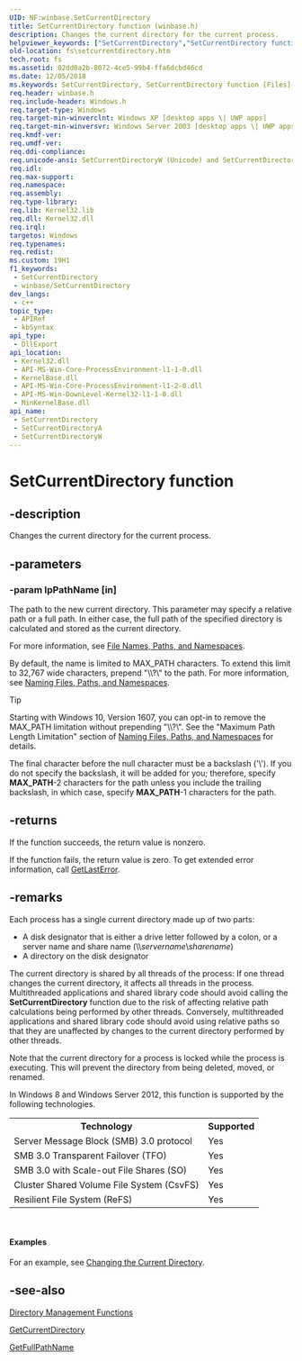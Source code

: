 ```yaml
---
UID: NF:winbase.SetCurrentDirectory
title: SetCurrentDirectory function (winbase.h)
description: Changes the current directory for the current process.
helpviewer_keywords: ["SetCurrentDirectory","SetCurrentDirectory function [Files]","SetCurrentDirectoryA","SetCurrentDirectoryW","_win32_setcurrentdirectory","base.setcurrentdirectory","fs.setcurrentdirectory","winbase/SetCurrentDirectory","winbase/SetCurrentDirectoryA","winbase/SetCurrentDirectoryW"]
old-location: fs\setcurrentdirectory.htm
tech.root: fs
ms.assetid: 02dd0a2b-8072-4ce5-99b4-ffa6dcbd46cd
ms.date: 12/05/2018
ms.keywords: SetCurrentDirectory, SetCurrentDirectory function [Files], SetCurrentDirectoryA, SetCurrentDirectoryW, _win32_setcurrentdirectory, base.setcurrentdirectory, fs.setcurrentdirectory, winbase/SetCurrentDirectory, winbase/SetCurrentDirectoryA, winbase/SetCurrentDirectoryW
req.header: winbase.h
req.include-header: Windows.h
req.target-type: Windows
req.target-min-winverclnt: Windows XP [desktop apps \| UWP apps]
req.target-min-winversvr: Windows Server 2003 [desktop apps \| UWP apps]
req.kmdf-ver: 
req.umdf-ver: 
req.ddi-compliance: 
req.unicode-ansi: SetCurrentDirectoryW (Unicode) and SetCurrentDirectoryA (ANSI)
req.idl: 
req.max-support: 
req.namespace: 
req.assembly: 
req.type-library: 
req.lib: Kernel32.lib
req.dll: Kernel32.dll
req.irql: 
targetos: Windows
req.typenames: 
req.redist: 
ms.custom: 19H1
f1_keywords:
 - SetCurrentDirectory
 - winbase/SetCurrentDirectory
dev_langs:
 - c++
topic_type:
 - APIRef
 - kbSyntax
api_type:
 - DllExport
api_location:
 - Kernel32.dll
 - API-MS-Win-Core-ProcessEnvironment-l1-1-0.dll
 - KernelBase.dll
 - API-MS-Win-Core-ProcessEnvironment-l1-2-0.dll
 - API-MS-Win-DownLevel-Kernel32-l1-1-0.dll
 - MinKernelBase.dll
api_name:
 - SetCurrentDirectory
 - SetCurrentDirectoryA
 - SetCurrentDirectoryW
---
```


# SetCurrentDirectory function


## -description

Changes the current directory for the current process.

## -parameters

### -param lpPathName [in]

The path to the new current directory. This parameter may specify a relative path or a full path. In either case, the full path of the specified directory is calculated and stored as the current directory. 


For more information, see <a href="/windows/desktop/FileIO/naming-a-file">File Names, Paths, and Namespaces</a>.
 
By default, the name is limited to MAX_PATH characters. To extend this limit to 32,767 wide characters, prepend "\\\\?\\" to the path. For more information, see [Naming Files, Paths, and Namespaces](/windows/win32/fileio/naming-a-file).

> [!TIP]
> Starting with Windows 10, Version 1607, you can opt-in to remove the MAX_PATH limitation without prepending "\\\\?\\". See the "Maximum Path Length Limitation" section of [Naming Files, Paths, and Namespaces](/windows/win32/fileio/naming-a-file) for details.

The final character before the null character must be a backslash ('\\'). If you do not specify the backslash, it will be added for you; therefore, specify <b>MAX_PATH</b>-2 characters for the path unless you  include the trailing backslash, in which case, specify <b>MAX_PATH</b>-1 characters for the path.



## -returns

If the function succeeds, the return value is nonzero.

If the function fails, the return value is zero. To get extended error information, call 
<a href="/windows/desktop/api/errhandlingapi/nf-errhandlingapi-getlasterror">GetLastError</a>.

## -remarks

Each process has a single current directory made up of two parts:

<ul>
<li>A disk designator that is either a drive letter followed by a colon, or a server name and share name (&#92;&#92;<i>servername</i>&#92;<i>sharename</i>)</li>
<li>A directory on the disk designator</li>
</ul>

The current directory is shared by all threads of the process:
If one thread changes the current directory, it affects all threads
in the process.
Multithreaded applications and shared library code should avoid
calling the <b>SetCurrentDirectory</b> function due to the risk of
affecting relative path calculations being performed by other threads.
Conversely,
multithreaded applications and shared library code should avoid
using relative paths so that they are unaffected by changes to the
current directory performed by other threads.

Note that the current directory for a process is locked while the process is executing. This will prevent the directory from being deleted, moved, or renamed.

In Windows 8 and Windows Server 2012, this function is supported by the following technologies.

<table>
<tr>
<th>Technology</th>
<th>Supported</th>
</tr>
<tr>
<td>
Server Message Block (SMB) 3.0 protocol

</td>
<td>
Yes

</td>
</tr>
<tr>
<td>
SMB 3.0 Transparent Failover (TFO)

</td>
<td>
Yes

</td>
</tr>
<tr>
<td>
SMB 3.0 with Scale-out File Shares (SO)

</td>
<td>
Yes

</td>
</tr>
<tr>
<td>
Cluster Shared Volume File System (CsvFS)

</td>
<td>
Yes

</td>
</tr>
<tr>
<td>
Resilient File System (ReFS)

</td>
<td>
Yes

</td>
</tr>
</table>
 


#### Examples

For an example, see 
<a href="/windows/desktop/FileIO/changing-the-current-directory">Changing the Current Directory</a>.
				

<div class="code"></div>

## -see-also

<a href="/windows/desktop/FileIO/directory-management-functions">Directory Management Functions</a>



<a href="/windows/desktop/api/winbase/nf-winbase-getcurrentdirectory">GetCurrentDirectory</a>



<a href="/windows/desktop/api/fileapi/nf-fileapi-getfullpathnamea">GetFullPathName</a>
